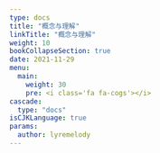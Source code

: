 ```yaml
---
type: docs
title: "概念与理解"
linkTitle: "概念与理解"
weight: 10
bookCollapseSection: true
date: 2021-11-29
menu:
  main:
    weight: 30
    pre: <i class='fa fa-cogs'></i>
cascade:
  type: "docs"
isCJKLanguage: true
params:
  author: lyremelody
---
```

